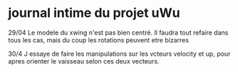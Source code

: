 # journal intime du projet uWu

29/04
Le modele du xwing n'est pas bien centré. Il faudra tout refaire dans tous les cas, mais du coup les rotations peuvent etre bizarres

30/4
J essaye de faire les manipulations sur les vcteurs velocity et up, pour apres orienter le vaisseau selon ces deux vecteurs.